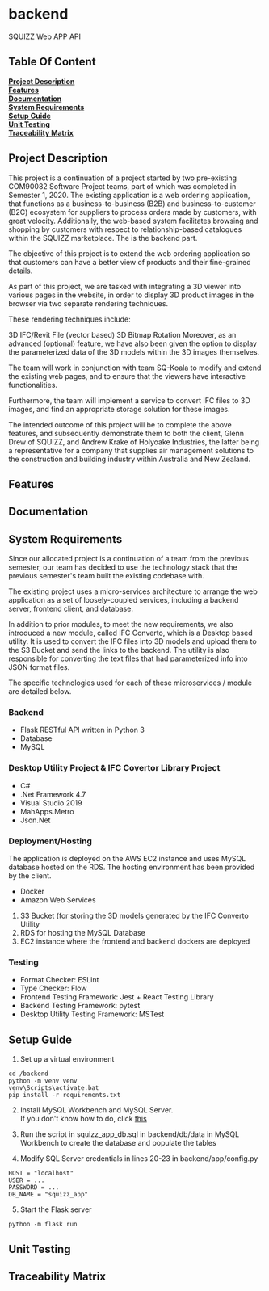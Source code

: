 # backend
 SQUIZZ Web APP API
## Table Of Content
**[Project Description](#Project-Description)** <br>
**[Features](#Features)**  
**[Documentation](#Documentation)**  
**[System Requirements](#System-Requirements)**  
**[Setup Guide](#Setup-Guide)**  
**[Unit Testing](#Unit=Testing)**  
**[Traceability Matrix](#Traceability-Matrix)**  
  
  
## Project Description  

This project is a continuation of a project started by two pre-existing COM90082 Software Project teams, part of which was completed in Semester 1, 2020.  The existing application is a web ordering application, that functions as a business-to-business (B2B) and business-to-customer (B2C) ecosystem for suppliers to process orders made by customers, with great velocity. Additionally, the web-based system facilitates browsing and shopping by customers with respect to relationship-based catalogues within the SQUIZZ marketplace.  The is the backend part.

The objective of this project is to extend the web ordering application so that customers can have a better view of products and their fine-grained details.

As part of this project, we are tasked with integrating a 3D viewer into various pages in the website, in order to display 3D product images in the browser via two separate rendering techniques.

These rendering techniques include:

3D IFC/Revit File (vector based)
3D Bitmap Rotation
Moreover, as an advanced (optional) feature, we have also been given the option to display the parameterized data of the 3D models within the 3D images themselves.

The team will work in conjunction with team SQ-Koala to modify and extend the existing web pages, and to ensure that the viewers have interactive functionalities.

Furthermore, the team will implement a service to convert IFC files to 3D images, and find an appropriate storage solution for these images.

The intended outcome of this project will be to complete the above features, and subsequently demonstrate them to both the client, Glenn Drew of SQUIZZ, and Andrew Krake of Holyoake Industries, the latter being a representative for a company that supplies air management solutions to the construction and building industry within Australia and New Zealand.


## Features
## Documentation
## System Requirements

Since our allocated project is a continuation of a team from the previous semester, our team has decided to use the technology stack that the previous semester's team built the existing codebase with.

The existing project uses a micro-services architecture to arrange the web application as a set of loosely-coupled services, including a backend server, frontend client, and database.

In addition to prior modules, to meet the new requirements, we also introduced a new module, called IFC Converto, which is a Desktop based utility. It is used to convert the IFC files into 3D models and upload them to the S3 Bucket and send the links to the backend. The utility is also responsible for converting the text files that had parameterized info into JSON format files.

The specific technologies used for each of these microservices / module are detailed below.

### Backend  
+ Flask RESTful API written in Python 3  
+ Database  
+ MySQL  

### Desktop Utility Project & IFC Covertor Library Project  
+ C#
+ .Net Framework 4.7
+ Visual Studio 2019
+ MahApps.Metro
+ Json.Net
### Deployment/Hosting  
The application is deployed on the AWS EC2 instance and uses MySQL database hosted on the RDS. The hosting environment has been provided by the client.

+ Docker  
+ Amazon Web Services
1. S3 Bucket (for storing the 3D models generated by the IFC Converto Utility
2. RDS for hosting the MySQL Database
3. EC2 instance where the frontend and backend dockers are deployed

### Testing
+ Format Checker: ESLint
+ Type Checker: Flow
+ Frontend Testing Framework: Jest + React Testing Library
+ Backend Testing Framework: pytest
+ Desktop Utility Testing Framework: MSTest



## Setup Guide
 1. Set up a virtual environment
```
cd /backend
python -m venv venv
venv\Scripts\activate.bat
pip install -r requirements.txt
```
2. Install MySQL Workbench and MySQL Server.   
  If you don't know how to do, click [this](https://www.youtube.com/watch?v=u96rVINbAUI)

3. Run the script in squizz_app_db.sql in backend/db/data in MySQL Workbench to create the database and populate the tables

4. Modify SQL Server credentials in lines 20-23 in backend/app/config.py
```
HOST = "localhost"
USER = ...
PASSWORD = ...
DB_NAME = "squizz_app"
```
5. Start the Flask server
```
python -m flask run
```
## Unit Testing

## Traceability Matrix
